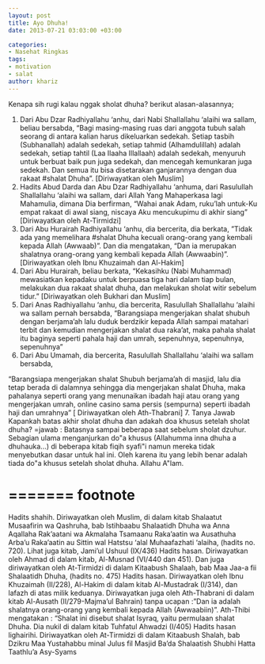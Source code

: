 ```yaml
---
layout: post
title: Ayo Dhuha!
date: 2013-07-21 03:03:00 +03:00

categories:
- Nasehat Ringkas
tags:
- motivation
- salat
author: khariz
---
```



Kenapa sih rugi kalau nggak sholat dhuha? berikut alasan-alasannya;


1. Dari Abu Dzar Radhiyallahu ‘anhu, dari Nabi Shallallahu ‘alaihi wa sallam, beliau bersabda,
“Bagi masing-masing ruas dari anggota tubuh salah seorang di antara kalian harus dikeluarkan sedekah. Setiap tasbih (Subhanallah) adalah sedekah, setiap tahmid (Alhamdulillah) adalah sedekah, setiap tahtil (Laa Ilaaha Illallaah) adalah sedekah, menyuruh untuk berbuat baik pun juga sedekah, dan mencegah kemunkaran juga sedekah. Dan semua itu bisa disetarakan ganjarannya dengan dua rakaat #shalat Dhuha”. [Diriwayatkan oleh Muslim]
2. Hadits Abud Darda dan Abu Dzar Radhiyallahu ‘anhuma, dari Rasulullah Shallallahu ‘alaihi wa sallam, dari Allah Yang Mahaperkasa lagi Mahamulia, dimana Dia berfirman,
“Wahai anak Adam, ruku’lah untuk-Ku empat rakaat di awal siang, niscaya Aku mencukupimu di akhir siang” [Diriwayatkan oleh At-Tirmidzi]
3. Dari Abu Hurairah Radhiyallahu ‘anhu, dia bercerita, dia berkata,
”Tidak ada yang memelihara #shalat Dhuha kecuali orang-orang yang kembali kepada Allah (Awwaab)”. Dan dia mengatakan, “Dan ia merupakan shalatnya orang-orang yang kembali kepada Allah (Awwaabin)”. [Diriwayatkan oleh Ibnu Khuzaimah dan Al-Hakim]
4. Dari Abu Hurairah, beliau berkata,
“Kekasihku (Nabi Muhammad) mewasiatkan kepadaku untuk berpuasa tiga hari dalam tiap bulan, melakukan dua rakaat shalat dhuha, dan melakukan sholat witir sebelum tidur.” [Diriwayatkan oleh Bukhari dan Muslim]
5. Dari Anas Radhiyallahu ‘anhu, dia bercerita, Rasulullah Shallallahu ‘alaihi wa sallam pernah bersabda,
“Barangsiapa mengerjakan shalat shubuh dengan berjama’ah lalu duduk berdzikir kepada Allah sampai matahari terbit dan kemudian mengerjakan shalat dua raka’at, maka pahala shalat itu baginya seperti pahala haji dan umrah, sepenuhnya, sepenuhnya, sepenuhnya”
6. Dari Abu Umamah, dia bercerita, Rasulullah Shallallahu ‘alaihi wa sallam bersabda,


“Barangsiapa mengerjakan shalat Shubuh berjama’ah di masjid, lalu dia tetap berada di dalamnya sehingga dia mengerjakan shalat Dhuha, maka pahalanya seperti orang yang menunaikan ibadah haji atau orang yang mengerjakan umrah, online casino  sama persis (sempurna) seperti ibadah haji dan umrahnya” [ Diriwayatkan oleh Ath-Thabrani]
7. Tanya Jawab
Kapankah batas akhir sholat dhuha dan adakah doa khusus setelah sholat dhuha?
=jawab : Batasnya sampai beberapa saat sebelum sholat dzuhur. Sebagian ulama menganjurkan do"a khusus (Allahumma inna dhuha a dhuhauka...) di beberapa kitab fiqih syafi"i namun mereka tidak menyebutkan dasar untuk hal ini. Oleh karena itu yang lebih benar adalah tiada do"a khusus setelah sholat dhuha. Allahu A"lam.

=======
footnote
======
Hadits shahih. Diriwayatkan oleh Muslim, di dalam kitab Shalaatut Musaafirin wa Qashruha, bab Istihbaabu Shalaatidh Dhuha wa Anna Aqallaha Rak’aatani wa Akmalaha Tsamaanu Raka’aatin wa Ausathuha Arba’u Raka’aatin au Sittin wal Hatstsu ‘alal Muhaafazhati ‘alaiha, (hadits no. 720). Lihat juga kitab, Jami’ul Ushuul (IX/436)
Hadits hasan. Diriwayatkan oleh Ahmad di dalam kitab, Al-Musnad (VI/440 dan 451). Dan juga diriwayatkan oleh At-Tirmidzi di dalam Kitaabush Shalaah, bab Maa Jaa-a fii Shalaatidh Dhuha, (hadits no. 475)
Hadits hasan. Diriwayatkan oleh Ibnu Khuzaimah (II/228), Al-Hakim di dalam kitab Al-Mustadrak (I/314), dan lafazh di atas milik keduanya. Diriwayatkan juga oleh Ath-Thabrani di dalam kitab Al-Ausath (II/279-Majma’ul Bahrain) tanpa ucapan :”Dan ia adalah shalatnya orang-orang yang kembali kepada Allah (Awwaabiin)”.
Ath-Thibi mengatakan : “Shalat ini disebut shalat Isyraq, yaitu permulaan shalat Dhuha. Dia nukil di dalam kitab Tuhfatul Ahwadzi (I/405)
Hadits hasan lighairihi. Diriwayatkan oleh At-Tirmidzi di dalam Kitaabush Shalah, bab Dzikru Maa Yustahabbu minal Julus fil Masjid Ba’da Shalaatish Shubhi Hatta Taathlu’a Asy-Syams
